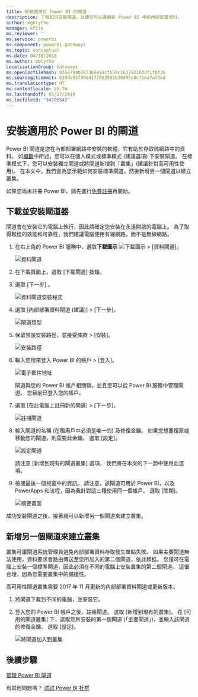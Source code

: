 ```yaml
---
title: 安裝適用於 Power BI 的閘道
description: 了解如何安裝閘道，以便您可以連線到 Power BI 中的內部部署資料。
author: mgblythe
manager: kfile
ms.reviewer: ''
ms.service: powerbi
ms.component: powerbi-gateways
ms.topic: conceptual
ms.date: 04/18/2018
ms.author: mblythe
LocalizationGroup: Gateways
ms.openlocfilehash: 936e794b187366e91cf550c16379216ddf1fbf36
ms.sourcegitcommit: 638de55f996d177063561b36d95c8c71ea7af3ed
ms.translationtype: HT
ms.contentlocale: zh-TW
ms.lasthandoff: 05/17/2018
ms.locfileid: "34298542"
---
```

# <a name="install-a-gateway-for-power-bi"></a>安裝適用於 Power BI 的閘道

Power BI 閘道是您在內部部署網路中安裝的軟體，它有助於存取該網路中的資料。 如[概觀](service-gateway-getting-started.md)中所述，您可以在個人模式或標準模式 (建議選項) 下安裝閘道。 在標準模式下，您可以安裝獨立閘道或將閘道新增到「叢集」(建議針對高可用性使用)。 在本文中，我們會為您示範如何安裝標準閘道，然後新增另一個閘道以建立叢集。

如果您尚未註冊 Power BI，請先進行[免費註冊](https://app.powerbi.com/signupredirect?pbi_source=web)再開始。


## <a name="download-and-install-a-gateway"></a>下載並安裝閘道器

閘道會在安裝它的電腦上執行，因此請確定您安裝在永遠開啟的電腦上。 為了取得較佳的效能和可靠性，我們建議電腦使用有線網路，而不是無線網路。

1. 在右上角的 Power BI 服務中，選取**下載圖示** ![下載圖示](media/service-gateway-install/icon-download.png) > [資料閘道]。

    ![資料閘道](media/service-gateway-install/data-gateway.png)

2. 在下載頁面上，選取 [下載閘道] 按鈕。

3. 選取 [下一步] 。     

    ![資料閘道安裝程式](media/service-gateway-install/gateway-installer.png)

4. 選取 [內部部署資料閘道 (建議)] > [下一步]。

    ![閘道類型](media/service-gateway-install/gateway-type.png)

5. 保留預設安裝路徑，並接受條款 > [安裝]。

    ![安裝路徑](media/service-gateway-install/install-path.png)

6. 輸入您用來登入 Power BI 的帳戶 > [登入]。

    ![電子郵件地址](media/service-gateway-install/email-address.png)

    閘道與您的 Power BI 帳戶相關聯，並且您可以從 Power BI 服務中管理閘道。 您目前已登入您的帳戶。

7. 選取 [在此電腦上註冊新的閘道] > [下一步]。

    ![註冊閘道](media/service-gateway-install/register-gateway.png)

8. 輸入閘道的名稱 (在租用戶中必須是唯一的) 及修復金鑰。 如果您想要復原或移動您的閘道，則需要此金鑰。 選取 [設定]。

    ![設定閘道](media/service-gateway-install/configure-gateway.png)

    請注意 [新增到現有的閘道叢集] 選項。 我們將在本文的下一節中使用此選項。

9. 檢閱最後一個視窗中的資訊。 請注意，該閘道可用於 Power BI，以及 PowerApps 和流程，因為我針對這三種使用同一個帳戶。 選取 [關閉]。

    ![摘要畫面](media/service-gateway-install/summary-screen.png)

成功安裝閘道之後，接著就可以新增另一個閘道來建立叢集。


## <a name="add-another-gateway-to-create-a-cluster"></a>新增另一個閘道來建立叢集

叢集可讓閘道系統管理員避免內部部署資料存取發生單點失敗。 如果主要閘道無法使用，資料要求會路由傳送至您所加入的第二個閘道，依此類推。 您僅可在電腦上安裝一個標準閘道，因此必須在不同的電腦上安裝叢集的第二個閘道。 這很合理，因為您需要叢集中的備援性。

高可用性閘道叢集需要 2017 年 11 月更新的內部部署資料閘道或更新版本。

1. 將閘道下載到不同的電腦，並安裝它。

2. 登入您的 Power BI 帳戶之後，註冊閘道。 選取 [新增到現有的叢集]。 在 [可用的閘道叢集] 下，選取您所安裝的第一個閘道 (「主要閘道」)，並輸入該閘道的修復金鑰。 選取 [設定]。

    ![將閘道加入到叢集](media/service-gateway-install/add-cluster.png)


## <a name="next-steps"></a>後續步驟

[管理 Power BI 閘道](service-gateway-manage.md)

有其他問題嗎？ [試試 Power BI 社群](http://community.powerbi.com/)